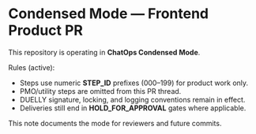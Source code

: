 # Condensed Mode — Frontend Product PR

This repository is operating in **ChatOps Condensed Mode**.

Rules (active):
- Steps use numeric **STEP_ID** prefixes (000–199) for product work only.
- PMO/utility steps are omitted from this PR thread.
- DUELLY signature, locking, and logging conventions remain in effect.
- Deliveries still end in **HOLD_FOR_APPROVAL** gates where applicable.

This note documents the mode for reviewers and future commits.
